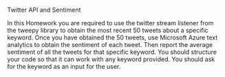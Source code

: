 Twitter API and Sentiment 

In this Homework you are required to use the twitter stream listener from the tweepy library to obtain the most recent 50 tweets about a specific keyword. Once you have obtained the 50 tweets, use Microsoft Azure text analytics to obtain the sentiment of each tweet.  Then report the average sentiment of all the tweets for that specific keyword.  You should structure your code so that it can work with any keyword provided.  You should ask for the keyword as an input for the user.
